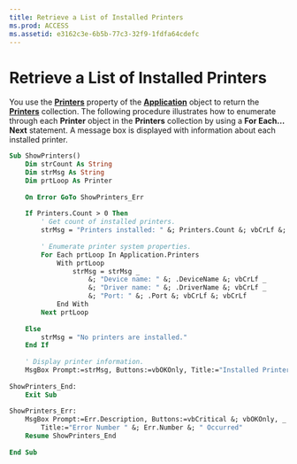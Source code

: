 ```yaml
---
title: Retrieve a List of Installed Printers
ms.prod: ACCESS
ms.assetid: e3162c3e-6b5b-77c3-32f9-1fdfa64cdefc
---
```



# Retrieve a List of Installed Printers

You use the  **[Printers](application-printers-property-access.md)** property of the **[Application](application-object-access.md)** object to return the **[Printers](printers-object-access.md)** collection. The following procedure illustrates how to enumerate through each **Printer** object in the **Printers** collection by using a **For Each…Next** statement. A message box is displayed with information about each installed printer.


```vb
Sub ShowPrinters() 
    Dim strCount As String 
    Dim strMsg As String 
    Dim prtLoop As Printer 
     
    On Error GoTo ShowPrinters_Err 
 
    If Printers.Count > 0 Then 
        ' Get count of installed printers. 
        strMsg = "Printers installed: " &; Printers.Count &; vbCrLf &; vbCrLf 
     
        ' Enumerate printer system properties. 
        For Each prtLoop In Application.Printers 
            With prtLoop 
                strMsg = strMsg _ 
                    &; "Device name: " &; .DeviceName &; vbCrLf _ 
                    &; "Driver name: " &; .DriverName &; vbCrLf _ 
                    &; "Port: " &; .Port &; vbCrLf &; vbCrLf 
            End With 
        Next prtLoop 
     
    Else 
        strMsg = "No printers are installed." 
    End If 
     
    ' Display printer information. 
    MsgBox Prompt:=strMsg, Buttons:=vbOKOnly, Title:="Installed Printers" 
     
ShowPrinters_End: 
    Exit Sub 
     
ShowPrinters_Err: 
    MsgBox Prompt:=Err.Description, Buttons:=vbCritical &; vbOKOnly, _ 
        Title:="Error Number " &; Err.Number &; " Occurred" 
    Resume ShowPrinters_End 
     
End Sub
```


